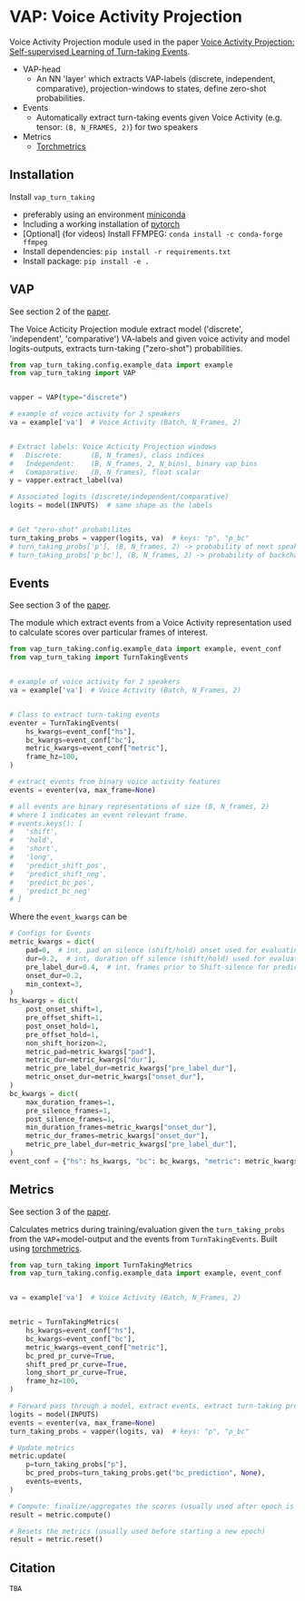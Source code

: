 # VAP: Voice Activity Projection


Voice Activity Projection module used in the paper [Voice Activity Projection: Self-supervised Learning of Turn-taking Events]().

* VAP-head
  - An NN 'layer' which extracts VAP-labels (discrete, independent, comparative), projection-windows to states, define zero-shot probabilities.
* Events
  - Automatically extract turn-taking events given Voice Activity (e.g. tensor: `(B, N_FRAMES, 2)`) for two speakers
* Metrics
  - [Torchmetrics](https://torchmetrics.readthedocs.io/en/latest/)


## Installation

Install `vap_turn_taking`

* preferably using an environment [miniconda](https://docs.conda.io/en/latest/miniconda.html)
* Including a working installation of [pytorch](https://pytorch.org/)
* [Optional] (for videos) Install FFMPEG: `conda install -c conda-forge ffmpeg`
* Install dependencies: `pip install -r requirements.txt`
* Install package: `pip install -e . `


## VAP
See section 2 of the [paper]().

The Voice Acticity Projection module extract model ('discrete', 'independent',
'comparative') VA-labels and given voice activity and model logits-outputs,
extracts turn-taking ("zero-shot") probabilities.

```python
from vap_turn_taking.config.example_data import example
from vap_turn_taking import VAP


vapper = VAP(type="discrete")

# example of voice activity for 2 speakers
va = example['va']  # Voice Activity (Batch, N_Frames, 2)


# Extract labels: Voice Acticity Projection windows
#   Discrete:       (B, N_frames), class indices
#   Independent:    (B, N_frames, 2, N_bins), binary vap_bins
#   Comaparative:   (B, N_frames), float scalar
y = vapper.extract_label(va)

# Associated logits (discrete/independent/comparative)
logits = model(INPUTS)  # same shape as the labels


# Get "zero-shot" probabilites
turn_taking_probs = vapper(logits, va)  # keys: "p", "p_bc"
# turn_taking_probs['p'], (B, N_frames, 2) -> probability of next speaker
# turn_taking_probs['p_bc'], (B, N_frames, 2) -> probability of backchannel prediction
```


## Events

See section 3 of the [paper]().

The module which extract events from a Voice Activity representation used to
calculate scores over particular frames of interest.

```python
from vap_turn_taking.config.example_data import example, event_conf
from vap_turn_taking import TurnTakingEvents


# example of voice activity for 2 speakers
va = example['va']  # Voice Activity (Batch, N_Frames, 2)


# Class to extract turn-taking events
eventer = TurnTakingEvents(
    hs_kwargs=event_conf["hs"],
    bc_kwargs=event_conf["bc"],
    metric_kwargs=event_conf["metric"],
    frame_hz=100,
)

# extract events from binary voice activity features
events = eventer(va, max_frame=None)

# all events are binary representations of size (B, N_frames, 2)
# where 1 indicates an event relevant frame.
# events.keys(): [
#   'shift', 
#   'hold', 
#   'short', 
#   'long', 
#   'predict_shift_pos', 
#   'predict_shift_neg', 
#   'predict_bc_pos', 
#   'predict_bc_neg'
# ]
```

Where the `event_kwargs` can be

```python
# Configs for Events
metric_kwargs = dict(
    pad=0,  # int, pad on silence (shift/hold) onset used for evaluating\
    dur=0.2,  # int, duration off silence (shift/hold) used for evaluating\
    pre_label_dur=0.4,  # int, frames prior to Shift-silence for prediction on-active shift
    onset_dur=0.2,
    min_context=3,
)
hs_kwargs = dict(
    post_onset_shift=1,
    pre_offset_shift=1,
    post_onset_hold=1,
    pre_offset_hold=1,
    non_shift_horizon=2,
    metric_pad=metric_kwargs["pad"],
    metric_dur=metric_kwargs["dur"],
    metric_pre_label_dur=metric_kwargs["pre_label_dur"],
    metric_onset_dur=metric_kwargs["onset_dur"],
)
bc_kwargs = dict(
    max_duration_frames=1,
    pre_silence_frames=1,
    post_silence_frames=1,
    min_duration_frames=metric_kwargs["onset_dur"],
    metric_dur_frames=metric_kwargs["onset_dur"],
    metric_pre_label_dur=metric_kwargs["pre_label_dur"],
)
event_conf = {"hs": hs_kwargs, "bc": bc_kwargs, "metric": metric_kwargs}
```


## Metrics

See section 3 of the [paper]().

Calculates metrics during training/evaluation given the `turn_taking_probs`
from the `VAP`+model-output and the events from `TurnTakingEvents`. Built using [torchmetrics](https://torchmetrics.readthedocs.io/en/latest/).

```python
from vap_turn_taking import TurnTakingMetrics
from vap_turn_taking.config.example_data import example, event_conf


va = example['va']  # Voice Activity (Batch, N_Frames, 2)


metric = TurnTakingMetrics(
    hs_kwargs=event_conf["hs"],
    bc_kwargs=event_conf["bc"],
    metric_kwargs=event_conf["metric"],
    bc_pred_pr_curve=True,
    shift_pred_pr_curve=True,
    long_short_pr_curve=True,
    frame_hz=100,
)

# Forward pass through a model, extract events, extract turn-taking probabilites
logits = model(INPUTS)
events = eventer(va, max_frame=None)
turn_taking_probs = vapper(logits, va)  # keys: "p", "p_bc"

# Update metrics
metric.update(
    p=turn_taking_probs["p"],
    bc_pred_probs=turn_taking_probs.get("bc_prediction", None),
    events=events,
)

# Compute: finalize/aggregates the scores (usually used after epoch is finished)
result = metric.compute()

# Resets the metrics (usually used before starting a new epoch)
result = metric.reset()
```

## Citation

```latex
TBA
```
